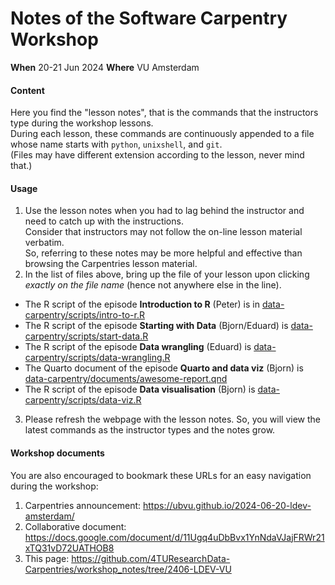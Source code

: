 # Notes of the Software Carpentry Workshop 

**When** 20-21 Jun 2024 
**Where** VU Amsterdam

#### Content

Here you find the "lesson notes", that is the commands that the instructors type during the workshop lessons.  
During each lesson, these commands are continuously appended to a file whose name starts with `python`, `unixshell`, and `git`.  
(Files may have different extension according to the lesson, never mind that.)

#### Usage

1. Use the lesson notes when you had to lag behind the instructor and need to catch up with the instructions.  
Consider that instructors may not follow the on-line lesson material verbatim.  
So, referring to these notes may be more helpful and effective than browsing the Carpentries lesson material.  
2. In the list of files above, bring up the file of your lesson upon clicking _exactly on the file name_ (hence not anywhere else in the line).
  * The R script of the episode **Introduction to R** (Peter) is in [data-carpentry/scripts/intro-to-r.R](/data-carpentry/scripts/intro-to-r.R)
  * The R script of the episode **Starting with Data** (Bjorn/Eduard) is [data-carpentry/scripts/start-data.R](/data-carpentry/scripts/start-data.R)
  * The R script of the episode **Data wrangling** (Eduard) is [data-carpentry/scripts/data-wrangling.R](/data-carpentry/scripts/data-wrangling.R)
  * The Quarto document of the episode **Quarto and data viz** (Bjorn) is [data-carpentry/documents/awesome-report.qnd](/data-carpentry/documents/awesome-report.qmd)
  * The R script of the episode **Data visualisation** (Bjorn) is [data-carpentry/scripts/data-viz.R](/data-carpentry/scripts/data-viz.R)
3. Please refresh the webpage with the lesson notes. So, you will view the latest commands as the instructor types and the notes grow.

#### Workshop documents
You are also encouraged to bookmark these URLs for an easy navigation during the workshop:

1. Carpentries announcement: https://ubvu.github.io/2024-06-20-ldev-amsterdam/
2. Collaborative document: https://docs.google.com/document/d/11Ugq4uDbBvx1YnNdaVJajFRWr21xTQ31vD72UATHOB8
3. This page: https://github.com/4TUResearchData-Carpentries/workshop_notes/tree/2406-LDEV-VU


